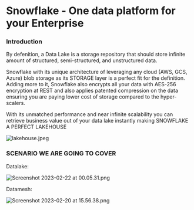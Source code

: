 # Snowflake - One data platform for your Enterprise

### Introduction

By defenition, a Data Lake is a storage repository that should store infinite amount of structured, semi-structured, and unstructured data.

Snowflake with its unique architecture of leveraging any cloud (AWS, GCS, Azure) blob storage as its STORAGE layer is a perfect fit for the definition. Adding more to it, Snowflake also encrypts all your data with AES-256 encryption at REST and also applies patented compression on the data ensuring you are paying lower cost of storage compared to the hyper-scalers.

With its unmatched performance and near infinite scalability you can retrieve business value out of your data lake instantly making SNOWFLAKE A PERFECT LAKEHOUSE

![lakehouse.jpeg](attachment:8fcdaa8f-cb55-4514-bf13-a3caaf2baaa1.jpeg)

### SCENARIO WE ARE GOING TO COVER

Datalake:

![Screenshot 2023-02-22 at 00.05.31.png](attachment:81838fe8-34bf-487f-8388-f173d4178e11.png)

Datamesh:

![Screenshot 2023-02-20 at 15.56.38.png](attachment:4f59b251-1e49-421c-8f04-41a58b6c212a.png)

